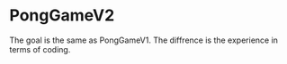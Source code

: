 # PongGameV2
The goal is the same as PongGameV1. The diffrence is the experience in terms of coding.
